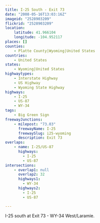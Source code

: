 ```yaml
---
title: I-25 South - Exit 73
date: "2008-05-16T13:03:16Z"
imageid: "2528903209"
flickrid: "2528903209"
location:
    latitude: 41.966104
    longitude: -104.952117
places: []
counties:
    - Platte County|Wyoming|United States
countries:
    - United States
states:
    - Wyoming|United States
highwaytypes:
    - Interstate Highway
    - US Highway
    - Wyoming State Highway
highways:
    - I-25
    - US-87
    - WY-34
tags:
    - Big Green Sign
freewayJunctions:
    - milepost: "73.03"
      freewayName: I-25
      freewaySlug: i25-wyoming
      description: Exit 73
overlaps:
    - name: I-25/US-87
      highways:
        - I-25
        - US-87
intersections:
    - overlap1: null
      overlap2: 32
      highways1:
        - WY-34
      highways2:
        - I-25
        - US-87

---
```

I-25 south at Exit 73 - WY-34 West/Laramie.